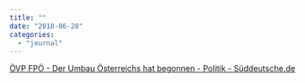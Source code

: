 ```yaml
---
title: ""
date: "2018-06-28"
categories: 
  - "journal"
---
```


[ÖVP FPÖ - Der Umbau Österreichs hat begonnen - Politik - Süddeutsche.de](http://www.sueddeutsche.de/politik/oevp-fpoe-koalition-der-umbau-oesterreichs-hat-begonnen-1.4033893)
